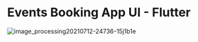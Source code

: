 # Events Booking App UI - Flutter

![image_processing20210712-24736-15j1b1e](https://user-images.githubusercontent.com/55238280/127132125-3e8ac6ac-f4ac-4c4b-8320-00373175c6cd.gif)
